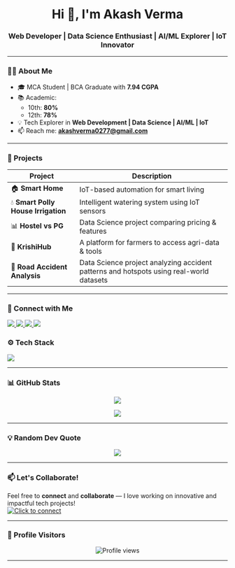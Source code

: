 <h1 align="center">Hi 👋, I'm Akash Verma</h1>
<h3 align="center">Web Developer | Data Science Enthusiast | AI/ML Explorer | IoT Innovator</h3>

---

### 🧑‍💻 About Me

- 🎓 MCA Student | BCA Graduate with **7.94 CGPA**
- 📚 Academic:
  - 10th: **80%**
  - 12th: **78%**
- 💡 Tech Explorer in **Web Development | Data Science | AI/ML | IoT**
- 📫 Reach me: **akashverma0277@gmail.com**

---

### 🚀 Projects

| Project                             | Description                                          |
|-------------------------------------|------------------------------------------------------|
| 🏠 **Smart Home**                   | IoT-based automation for smart living               |
| 💧 **Smart Polly House Irrigation** | Intelligent watering system using IoT sensors       |
| 📊 **Hostel vs PG**                 | Data Science project comparing pricing & features   |
| 🌾 **KrishiHub**                    | A platform for farmers to access agri-data & tools  |
| 🚗 **Road Accident Analysis**       | Data Science project analyzing accident patterns and hotspots using real-world datasets |

---

### 🔗 Connect with Me

<p align="left">
  <a href="https://wa.me/YOURNUMBER" target="_blank">
    <img src="https://img.shields.io/badge/WhatsApp-25D366?style=for-the-badge&logo=whatsapp&logoColor=white" />
  </a>
  <a href="https://t.me/YOURUSERNAME" target="_blank">
    <img src="https://img.shields.io/badge/Telegram-2CA5E0?style=for-the-badge&logo=telegram&logoColor=white" />
  </a>
  <a href="https://linkedin.com/in/YOUR-LINKEDIN" target="_blank">
    <img src="https://img.shields.io/badge/LinkedIn-0077B5?style=for-the-badge&logo=linkedin&logoColor=white" />
  </a>
  <a href="https://instagram.com/YOUR-INSTAGRAM" target="_blank">
    <img src="https://img.shields.io/badge/Instagram-E4405F?style=for-the-badge&logo=instagram&logoColor=white" />
  </a>
</p>


### ⚙️ Tech Stack

<p align="left">
  <img src="https://skillicons.dev/icons?i=html,css,js,python,nodejs,express,mongodb,mysql,git,raspberrypi" />
</p>

---

### 📊 GitHub Stats

<p align="center">
  <img src="https://github-readme-stats.vercel.app/api?username=iakashverma&show_icons=true&theme=tokyonight" />
<!--   <img src="https://github-readme-stats.vercel.app/api/top-langs/?username=iakashverma&layout=compact&theme=tokyonight" /> -->
</p>


<p align="center">
  <img src="https://github-profile-summary-cards.vercel.app/api/cards/profile-details?username=iakashverma&theme=tokyonight" />
</p>

---

### 💡 Random Dev Quote

<p align="center">
  <img src="https://quotes-github-readme.vercel.app/api?type=horizontal&theme=dark" />
</p>

---

### 📫 Let's Collaborate!

Feel free to **connect** and **collaborate** — I love working on innovative and impactful tech projects!  
<a href="mailto:akashverma0277@gmail.com">
  <img src="https://img.shields.io/badge/Click%20to%20Connect-D14836?style=for-the-badge&logo=gmail&logoColor=white" alt="Click to connect"/>
</a>

---

### 🎯 Profile Visitors

<p align="center">
  <img src="https://komarev.com/ghpvc/?username=iakashverma&style=flat-square&color=blue" alt="Profile views" />
</p>

---
